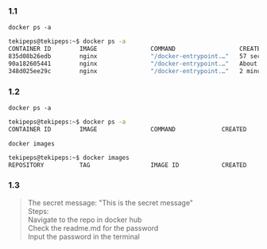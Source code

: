 ### 1.1

`docker ps -a`

```bash
tekipeps@tekipeps:~$ docker ps -a
CONTAINER ID        IMAGE               COMMAND                  CREATED              STATUS                          PORTS               NAMES
835d08b26edb        nginx               "/docker-entrypoint.…"   57 seconds ago       Up 57 seconds                   80/tcp              loving_spence
90a182605441        nginx               "/docker-entrypoint.…"   About a minute ago   Exited (0) 39 seconds ago                           unruffled_sutherland
348d025ee29c        nginx               "/docker-entrypoint.…"   2 minutes ago        Exited (0) About a minute ago                       blissful_einstein
```

### 1.2

`docker ps -a`

```bash
tekipeps@tekipeps:~$ docker ps -a
CONTAINER ID        IMAGE               COMMAND             CREATED             STATUS              PORTS               NAMES
```

`docker images`

```bash
tekipeps@tekipeps:~$ docker images
REPOSITORY          TAG                 IMAGE ID            CREATED             SIZE
```

### 1.3

> The secret message: "This is the secret message" </br>
> Steps: </br>
> Navigate to the repo in docker hub </br>
> Check the readme.md for the password </br>
> Input the password in the terminal